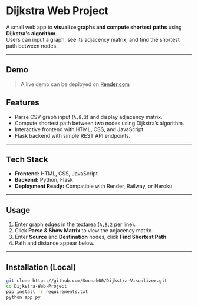 # Dijkstra Web Project

A small web app to **visualize graphs and compute shortest paths** using **Dijkstra's algorithm**.  
Users can input a graph, see its adjacency matrix, and find the shortest path between nodes.

---

## Demo

> A live demo can be deployed on [Render.com](https://sounakmondal-dijkstra-visualizer.onrender.com/)

## Features

- Parse CSV graph input (`A,B,2`) and display adjacency matrix.  
- Compute shortest path between two nodes using Dijkstra’s algorithm.  
- Interactive frontend with HTML, CSS, and JavaScript.  
- Flask backend with simple REST API endpoints.  

---

## Tech Stack

- **Frontend:** HTML, CSS, JavaScript  
- **Backend:** Python, Flask  
- **Deployment Ready:** Compatible with Render, Railway, or Heroku  

---

## Usage

1. Enter graph edges in the textarea (`A,B,2` per line).  
2. Click **Parse & Show Matrix** to view the adjacency matrix.  
3. Enter **Source** and **Destination** nodes, click **Find Shortest Path**.  
4. Path and distance appear below.

---

## Installation (Local)

```bash
git clone https://github.com/Sounak00/Dijkstra-Visualizer.git
cd Dijkstra-Web-Project
pip install -r requirements.txt
python app.py

